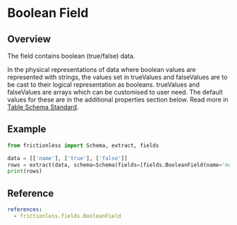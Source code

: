 # Boolean Field

## Overview

The field contains boolean (true/false) data.

In the physical representations of data where boolean values are represented with strings, the values set in trueValues and falseValues are to be cast to their logical representation as booleans. trueValues and falseValues are arrays which can be customised to user need. The default values for these are in the additional properties section below. Read more in [Table Schema Standard](https://specs.frictionlessdata.io/table-schema/#boolean).

## Example

```python script tabs=Python
from frictionless import Schema, extract, fields

data = [['name'], ['true'], ['false']]
rows = extract(data, schema=Schema(fields=[fields.BooleanField(name='name')]))
print(rows)
```

## Reference

```yaml reference
references:
  - frictionless.fields.BooleanField
```
